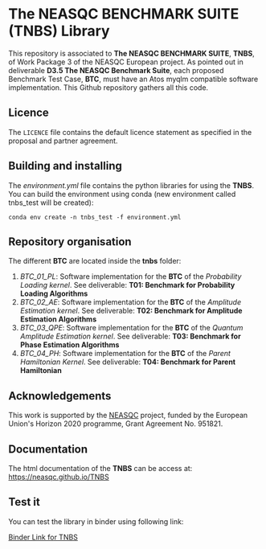 # The NEASQC BENCHMARK SUITE (TNBS) Library

This repository is associated to **The NEASQC BENCHMARK SUITE**, **TNBS**, of Work Package 3 of the NEASQC European project. As pointed out in deliverable **D3.5 The NEASQC Benchmark Suite**, each proposed Benchmark Test Case, **BTC**, must have an Atos myqlm compatible software implementation. This Github repository gathers all this code.

## Licence

The `LICENCE` file contains the default licence statement as specified in the proposal and partner agreement.

## Building and installing

The *environment.yml* file contains the python libraries for using the **TNBS**. You can build the environment using conda (new environment called tnbs_test will be created):

    conda env create -n tnbs_test -f environment.yml


## Repository organisation

The different **BTC** are located inside the **tnbs** folder:

1. *BTC_01_PL*: Software implementation for the **BTC** of the *Probability Loading kernel*. See deliverable: **T01: Benchmark for Probability Loading Algorithms**
2. *BTC_02_AE*: Software implementation for the **BTC** of the *Amplitude Estimation kernel*. See deliverable: **T02: Benchmark for Amplitude Estimation Algorithms**
3. *BTC_03_QPE*: Software implementation for the **BTC** of the *Quantum Amplitude Estimation kernel*. See deliverable: **T03: Benchmark for Phase Estimation Algorithms**
3. *BTC_04_PH*: Software implementation for the **BTC** of the *Parent Hamiltonian Kernel*. See deliverable: **T04: Benchmark for Parent Hamiltonian**


## Acknowledgements

This work is supported by the [NEASQC](https://cordis.europa.eu/project/id/951821) project, funded by the European Union's Horizon 2020 programme, Grant Agreement No. 951821.

## Documentation

The html documentation of the **TNBS**  can be access at: https://neasqc.github.io/TNBS

## Test it

You can test the library in binder using following link:

[Binder Link for TNBS](https://mybinder.org/v2/gh/NEASQC/WP3_Benchmark/HEAD)
